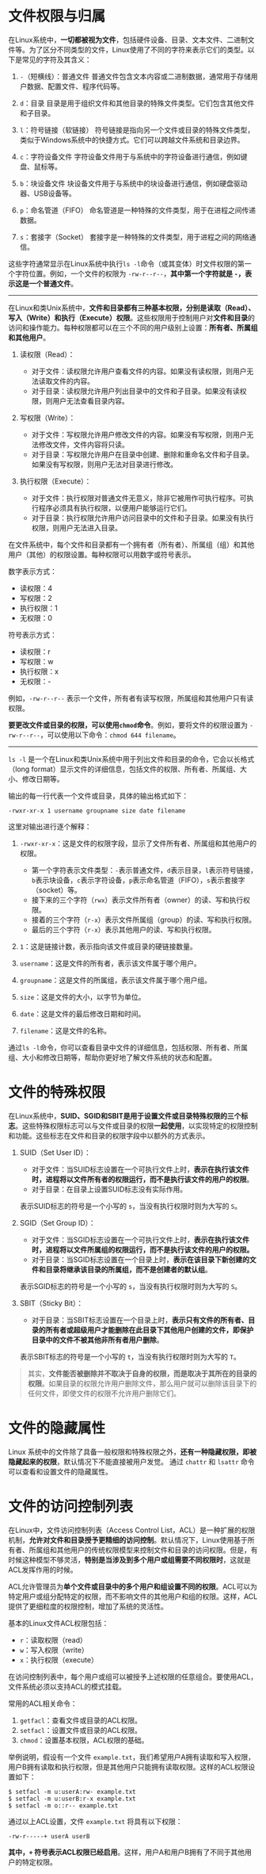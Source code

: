 # 文件权限与归属
在Linux系统中，**一切都被视为文件**，包括硬件设备、目录、文本文件、二进制文件等。为了区分不同类型的文件，Linux使用了不同的字符来表示它们的类型。以下是常见的字符及其含义：

1. `-`（短横线）：普通文件
   普通文件包含文本内容或二进制数据，通常用于存储用户数据、配置文件、程序代码等。

2. `d`：目录
   目录是用于组织文件和其他目录的特殊文件类型。它们包含其他文件和子目录。

3. `l`：符号链接（软链接）
   符号链接是指向另一个文件或目录的特殊文件类型，类似于Windows系统中的快捷方式。它们可以跨越文件系统和目录边界。

4. `c`：字符设备文件
   字符设备文件用于与系统中的字符设备进行通信，例如键盘、鼠标等。

5. `b`：块设备文件
   块设备文件用于与系统中的块设备进行通信，例如硬盘驱动器、USB设备等。

6. `p`：命名管道（FIFO）
   命名管道是一种特殊的文件类型，用于在进程之间传递数据。

7. `s`：套接字（Socket）
   套接字是一种特殊的文件类型，用于进程之间的网络通信。

这些字符通常显示在Linux系统中执行`ls -l`命令（或其变体）时文件权限的第一个字符位置。例如，一个文件的权限为 `-rw-r--r--`，**其中第一个字符就是 `-`，表示这是一个普通文件**。

------------------------------------------------

在Linux和类Unix系统中，**文件和目录都有三种基本权限，分别是读取（Read）、写入（Write）和执行（Execute）权限**。这些权限用于控制用户对**文件和目录**的访问和操作能力。每种权限都可以在三个不同的用户级别上设置：**所有者、所属组和其他用户**。

1. 读权限（Read）：
   - 对于文件：读权限允许用户查看文件的内容。如果没有读权限，则用户无法读取文件的内容。
   - 对于目录：读权限允许用户列出目录中的文件和子目录。如果没有读权限，则用户无法查看目录内容。

2. 写权限（Write）：
   - 对于文件：写权限允许用户修改文件的内容。如果没有写权限，则用户无法修改文件，文件内容将只读。
   - 对于目录：写权限允许用户在目录中创建、删除和重命名文件和子目录。如果没有写权限，则用户无法对目录进行修改。

3. 执行权限（Execute）：
   - 对于文件：执行权限对普通文件无意义，除非它被用作可执行程序。可执行程序必须具有执行权限，以便用户能够运行它们。
   - 对于目录：执行权限允许用户访问目录中的文件和子目录。如果没有执行权限，则用户无法进入目录。

在文件系统中，每个文件和目录都有一个拥有者（所有者）、所属组（组）和其他用户（其他）的权限设置。每种权限可以用数字或符号表示。

数字表示方式：
- 读权限：4
- 写权限：2
- 执行权限：1
- 无权限：0

符号表示方式：
- 读权限：r
- 写权限：w
- 执行权限：x
- 无权限：-

例如，`-rw-r--r--` 表示一个文件，所有者有读写权限，所属组和其他用户只有读权限。

**要更改文件或目录的权限，可以使用`chmod`命令**。例如，要将文件的权限设置为 `-rw-r--r--`，可以使用以下命令：`chmod 644 filename`。

------------------------------------------------
`ls -l` 是一个在Linux和类Unix系统中用于列出文件和目录的命令，它会以长格式（long format）显示文件的详细信息，包括文件的权限、所有者、所属组、大小、修改日期等。

输出的每一行代表一个文件或目录，具体的输出格式如下：

```
-rwxr-xr-x 1 username groupname size date filename
```

这里对输出进行逐个解释：

1. `-rwxr-xr-x`：这是文件的权限字段，显示了文件所有者、所属组和其他用户的权限。
   - 第一个字符表示文件类型：`-`表示普通文件，`d`表示目录，`l`表示符号链接，`b`表示块设备，`c`表示字符设备，`p`表示命名管道（FIFO），`s`表示套接字（socket）等。
   - 接下来的三个字符（`rwx`）表示文件所有者（owner）的读、写和执行权限。
   - 接着的三个字符（`r-x`）表示文件所属组（group）的读、写和执行权限。
   - 最后的三个字符（`r-x`）表示其他用户的读、写和执行权限。

2. `1`：这是链接计数，表示指向该文件或目录的硬链接数量。

3. `username`：这是文件的所有者，表示该文件属于哪个用户。

4. `groupname`：这是文件的所属组，表示该文件属于哪个用户组。

5. `size`：这是文件的大小，以字节为单位。

6. `date`：这是文件的最后修改日期和时间。

7. `filename`：这是文件的名称。

通过`ls -l`命令，你可以查看目录中文件的详细信息，包括权限、所有者、所属组、大小和修改日期等，帮助你更好地了解文件系统的状态和配置。



# 文件的特殊权限
在Linux系统中，**SUID、SGID和SBIT是用于设置文件或目录特殊权限的三个标志**。这些特殊权限标志可以与文件或目录的权限**一起使用**，以实现特定的权限控制和功能。这些标志在文件和目录的权限字段中以额外的方式表示。

1. SUID（Set User ID）：
   - 对于文件：当SUID标志设置在一个可执行文件上时，**表示在执行该文件时，进程将以文件所有者的权限运行，而不是执行该文件的用户的权限**。
   - 对于目录：在目录上设置SUID标志没有实际作用。

   表示SUID标志的符号是一个小写的 `s`，当没有执行权限时则为大写的 `S`。

2. SGID（Set Group ID）：
   - 对于文件：当SGID标志设置在一个可执行文件上时，**表示在执行该文件时，进程将以文件所属组的权限运行，而不是执行该文件的用户的权限。**
   - 对于目录：当SGID标志设置在一个目录上时，**表示在该目录下新创建的文件和目录将继承该目录的所属组，而不是创建者的默认组**。

   表示SGID标志的符号是一个小写的 `s`，当没有执行权限时则为大写的 `S`。

3. SBIT（Sticky Bit）：
   - 对于目录：当SBIT标志设置在一个目录上时，**表示只有文件的所有者、目录的所有者或超级用户才能删除在此目录下其他用户创建的文件，即保护目录中的文件不被其他非所有者用户删除**。

   表示SBIT标志的符号是一个小写的 `t`，当没有执行权限时则为大写的 `T`。

> 其实，**文件能否被删除并不取决于自身的权限，而是取决于其所在的目录的权限**。如果目录的权限允许用户删除文件，那么用户就可以删除该目录下的任何文件，即使文件的权限不允许用户删除它们。



# 文件的隐藏属性
Linux 系统中的文件除了具备一般权限和特殊权限之外，**还有一种隐藏权限，即被隐藏起来的权限**，默认情况下不能直接被用户发觉。
通过 `chattr` 和 `lsattr` 命令可以查看和设置文件的隐藏属性。

# 文件的访问控制列表
在Linux中，文件访问控制列表（Access Control List，ACL）是一种扩展的权限机制，**允许对文件和目录授予更精细的访问控制**。默认情况下，Linux使用基于所有者、所属组和其他用户的传统权限模型来控制文件和目录的访问权限。但是，有时候这种模型不够灵活，**特别是当涉及到多个用户或组需要不同权限时**，这就是ACL发挥作用的时候。

ACL允许管理员为**单个文件或目录中的多个用户和组设置不同的权限**。ACL可以为特定用户或组分配特定的权限，而不影响文件的其他用户和组的权限。这样，ACL提供了更细粒度的权限控制，增加了系统的灵活性。

基本的Linux文件ACL权限包括：

- `r`：读取权限（read）
- `w`：写入权限（write）
- `x`：执行权限（execute）

在访问控制列表中，每个用户或组可以被授予上述权限的任意组合。要使用ACL，文件系统必须以支持ACL的模式挂载。

常用的ACL相关命令：

1. `getfacl`：查看文件或目录的ACL权限。
2. `setfacl`：设置文件或目录的ACL权限。
3. `chmod`：设置基本权限，ACL权限的基础。

举例说明，假设有一个文件 `example.txt`，我们希望用户A拥有读取和写入权限，用户B拥有读取和执行权限，但是其他用户只能拥有读取权限。这样的ACL权限设置如下：

```
$ setfacl -m u:userA:rw- example.txt
$ setfacl -m u:userB:r-x example.txt
$ setfacl -m o::r-- example.txt
```

通过以上ACL设置，文件 `example.txt` 将具有以下权限：

```
-rw-r-----+ userA userB
```

**其中，`+` 符号表示ACL权限已经启用**。这样，用户A和用户B拥有了不同于其他用户的特定权限。

